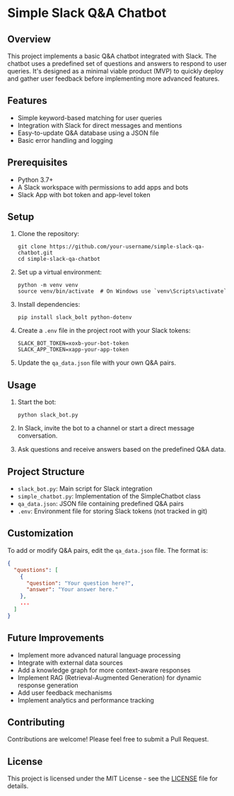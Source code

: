 # Simple Slack Q&A Chatbot

## Overview

This project implements a basic Q&A chatbot integrated with Slack. The chatbot uses a predefined set of questions and answers to respond to user queries. It's designed as a minimal viable product (MVP) to quickly deploy and gather user feedback before implementing more advanced features.

## Features

- Simple keyword-based matching for user queries
- Integration with Slack for direct messages and mentions
- Easy-to-update Q&A database using a JSON file
- Basic error handling and logging

## Prerequisites

- Python 3.7+
- A Slack workspace with permissions to add apps and bots
- Slack App with bot token and app-level token

## Setup

1. Clone the repository:
   ```
   git clone https://github.com/your-username/simple-slack-qa-chatbot.git
   cd simple-slack-qa-chatbot
   ```

2. Set up a virtual environment:
   ```
   python -m venv venv
   source venv/bin/activate  # On Windows use `venv\Scripts\activate`
   ```

3. Install dependencies:
   ```
   pip install slack_bolt python-dotenv
   ```

4. Create a `.env` file in the project root with your Slack tokens:
   ```
   SLACK_BOT_TOKEN=xoxb-your-bot-token
   SLACK_APP_TOKEN=xapp-your-app-token
   ```

5. Update the `qa_data.json` file with your own Q&A pairs.

## Usage

1. Start the bot:
   ```
   python slack_bot.py
   ```

2. In Slack, invite the bot to a channel or start a direct message conversation.

3. Ask questions and receive answers based on the predefined Q&A data.

## Project Structure

- `slack_bot.py`: Main script for Slack integration
- `simple_chatbot.py`: Implementation of the SimpleChatbot class
- `qa_data.json`: JSON file containing predefined Q&A pairs
- `.env`: Environment file for storing Slack tokens (not tracked in git)

## Customization

To add or modify Q&A pairs, edit the `qa_data.json` file. The format is:

```json
{
  "questions": [
    {
      "question": "Your question here?",
      "answer": "Your answer here."
    },
    ...
  ]
}
```

## Future Improvements

- Implement more advanced natural language processing
- Integrate with external data sources
- Add a knowledge graph for more context-aware responses
- Implement RAG (Retrieval-Augmented Generation) for dynamic response generation
- Add user feedback mechanisms
- Implement analytics and performance tracking

## Contributing

Contributions are welcome! Please feel free to submit a Pull Request.

## License

This project is licensed under the MIT License - see the [LICENSE](LICENSE) file for details.